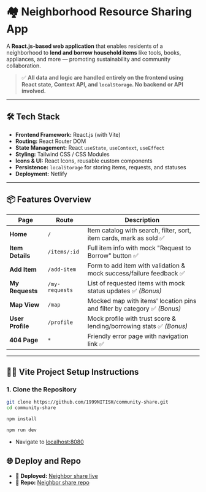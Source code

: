 # 🏘️ Neighborhood Resource Sharing App

A **React.js-based web application** that enables residents of a neighborhood to **lend and borrow household items** like tools, books, appliances, and more — promoting sustainability and community collaboration.

> ✅ **All data and logic are handled entirely on the frontend using React state, Context API, and `localStorage`. No backend or API involved.**

---

## 🛠️ Tech Stack

- **Frontend Framework:** React.js (with Vite)
- **Routing:** React Router DOM
- **State Management:** React `useState`, `useContext`, `useEffect`
- **Styling:** Tailwind CSS / CSS Modules
- **Icons & UI:** React Icons, reusable custom components
- **Persistence:** `localStorage` for storing items, requests, and statuses
- **Deployment:** Netlify 

---

## 📦 Features Overview

| Page             | Route           | Description                                                                 |
|------------------|------------------|-----------------------------------------------------------------------------|
| **Home**         | `/`              | Item catalog with search, filter, sort, item cards, mark as sold ✅         |
| **Item Details** | `/items/:id`     | Full item info with mock "Request to Borrow" button ✅                      |
| **Add Item**     | `/add-item`      | Form to add item with validation & mock success/failure feedback ✅        |
| **My Requests**  | `/my-requests`   | List of requested items with mock status updates ✅ *(Bonus)*              |
| **Map View**     | `/map`           | Mocked map with items' location pins and filter by category ✅ *(Bonus)*   |
| **User Profile** | `/profile`       | Mock profile with trust score & lending/borrowing stats ✅ *(Bonus)*       |
| **404 Page**     | `*`              | Friendly error page with navigation link ✅                                 |

---

## 🧑‍💻 Vite Project Setup Instructions

### 1. Clone the Repository

```bash
git clone https://github.com/1999NITISH/community-share.git
cd community-share

npm install

npm run dev
```

- Navigate to [localhost:8080](localhost:8080)

## 🌐 Deploy and Repo

- 🔗 **Deployed:** [Neighbor share live](https://animated-hotteok-b1e9ff.netlify.app/)
- 📁 **Repo:** [Neighbor share repo](https://https://github.com/1999NITISH/community-share)

